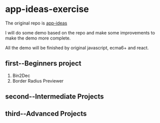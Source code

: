 # app-ideas-exercise
The original repo is [app-ideas](https://github.com/florinpop17/app-ideas)

I will do some demo based on the repo and make some improvements to make the demo more complete.

All the demo will be finished by original javascript, ecma6+ and react.

## first--Beginners project
1. Bin2Dec
2. Border Radius Previewer

## second--Intermediate Projects

## third--Advanced Projects

